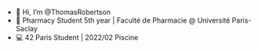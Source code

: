 - 👋 Hi, I’m @ThomasRobertson
- 💊 Pharmacy Student 5th year | Faculté de Pharmacie @ Université Paris-Saclay
- 💻 42 Paris Student | 2022/02 Piscine

<!---
ThomasRobertson/ThomasRobertson is a ✨ special ✨ repository because its `README.md` (this file) appears on your GitHub profile.
You can click the Preview link to take a look at your changes.
--->
